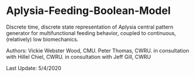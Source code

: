 # Aplysia-Feeding-Boolean-Model
Discrete time, discrete state representation of Aplysia central pattern generator for multifunctional feeding behavior, coupled to continuous, (relatively) low biomechanics.  


Authors:
	Vickie Webster Wood, CMU.
	Peter Thomas, CWRU.
	in consultation with Hillel Chiel, CWRU.
	in consultation with Jeff Gill, CWRU

Last Update: 5/4/2020
